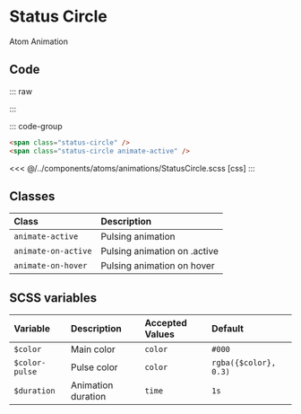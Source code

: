 # Status Circle
<Badge type="tip">Atom</Badge> <Badge type="info">Animation</Badge>

## Code

::: raw
<div class="dev-section">
    <span class="status-circle" />
    <span class="status-circle animate-active" />
</div>
:::

::: code-group
```html [html]
<span class="status-circle" />
<span class="status-circle animate-active" />
```
<<< @/../components/atoms/animations/StatusCircle.scss [css]
:::


## Classes

| Class               | Description                  |
|:--------------------|:-----------------------------|
| `animate-active`    | Pulsing animation            |
| `animate-on-active` | Pulsing animation on .active |
| `animate-on-hover`  | Pulsing animation on hover   | 

## SCSS variables

| Variable       | Description        | Accepted Values | Default               |
|:---------------|:-------------------|:----------------|:----------------------|
| `$color`       | Main color         | `color`         | `#000`                |
| `$color-pulse` | Pulse color        | `color`         | `rgba({$color}, 0.3)` |
| `$duration`    | Animation duration | `time`          | `1s`                  |


<style lang="scss">
@use "docs/theme.scss" as theme;
@use "components/atoms/animations/StatusCircle.scss" as * with (
    $color: theme.$primary-color,
);
</style>